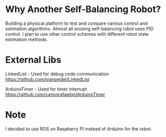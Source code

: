 # Why Another Self-Balancing Robot?
Building a physical platform to test and compare various control and estimation algorithms. Almost all existing self-balancing robot uses PID control. I plan to use other control schemes with different robot state estimation methods.

# External Libs
LinkedList - Used for debug code communication
https://github.com/ivanseidel/LinkedList

ArduinoTimer - Used for timer interrupt
https://github.com/carlosrafaelgn/ArduinoTimer

# Note
I decided to use ROS on Raspberry PI instead of Arduino for the robot.
